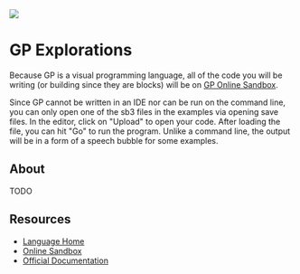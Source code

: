 <img src="https://raw.githubusercontent.com/rtoal/polyglot/master/docs/resources/gp-logo-64.png">

# GP Explorations

Because GP is a visual programming language, all of the code you will be writing (or building since they are blocks) will be on [GP Online Sandbox](https://gpblocks.org/run/gp.html).

Since GP cannot be written in an IDE nor can be run on the command line, you can only open one of the sb3 files in the examples via opening save files. In the editor, click on "Upload" to open your code. After loading the file, you can hit "Go" to run the program. Unlike a command line, the output will be in a form of a speech bubble for some examples.

## About

TODO

## Resources

- [Language Home](https://gpblocks.org/)
- [Online Sandbox](https://gpblocks.org/run/gp.html)
- [Official Documentation](https://gpblocks.org/wiki/doku.php)
